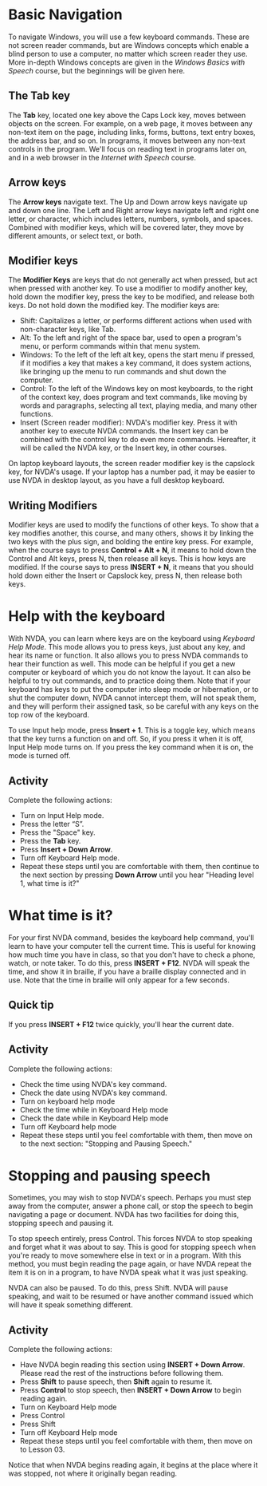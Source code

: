 # Basic Navigation

To navigate Windows, you will use a few keyboard commands. These are
not screen reader commands, but are Windows concepts which enable a
blind person to use a computer, no matter which screen reader they
use. More in-depth Windows concepts are given in the *Windows Basics
with Speech* course, but the beginnings will be given here.

## The Tab key

The **Tab** key, located one key above the Caps Lock key, moves
between objects on the screen. For example, on a web page, it moves
between any non-text item on the page, including links, forms,
buttons, text entry boxes, the address bar, and so on. In programs, it
moves between any non-text controls in the program. We'll focus on
reading text in programs later on, and in a web browser in the
*Internet with Speech* course.

## Arrow keys

The **Arrow keys** navigate text. The Up and Down arrow keys navigate
up and down one line. The Left and Right arrow keys navigate left and
right one letter, or character, which includes letters, numbers,
symbols, and spaces. Combined with modifier keys, which will be
covered later, they move by different amounts, or select text, or
both.

## Modifier keys

The **Modifier Keys** are keys that do not generally act when pressed, but act when pressed with another key. To use a modifier to modify another key, hold down the modifier key, press the key to be modified, and release both keys. Do not hold down the modified key. The modifier keys are:

- Shift: Capitalizes a letter, or performs different actions when used     with non-character keys, like Tab.
- Alt: To the left and right of the space bar, used to open a     program's menu, or perform commands within that menu system.
- Windows: To the left of the left alt key, opens the start menu if     pressed, if it modifies a key that makes a key command, it does     system actions, like bringing up the menu to run commands and shut     down the computer.
- Control: To the left of the Windows key on most keyboards, to the     right of the context key, does program and text commands, like     moving by words and paragraphs, selecting all text, playing media,     and many other functions.
- Insert (Screen reader modifier): NVDA's modifier key. Press it with     another key to execute NVDA commands. the Insert key can be     combined with the control key to do even more commands. Hereafter,     it will be called the NVDA key, or the Insert key, in other     courses.

On laptop keyboard layouts, the screen reader modifier key is the capslock key, for NVDA's usage. If your laptop has a number pad, it may be easier to use NVDA in desktop layout, as you have a full desktop keyboard.

Writing Modifiers
-----------------

Modifier keys are used to modify the functions of other keys. To show that a key modifies another, this course, and many others, shows it by linking the two keys with the plus sign, and bolding the entire key press. For example, when the course says to press **Control + Alt + N**, it means to hold down the Control and Alt keys, press N, then release all keys. This is how keys are modified. If the course says to press **INSERT + N**, it means that you should hold down either the Insert or Capslock key, press N, then release both keys.

Help with the keyboard
======================

With NVDA, you can learn where keys are on the keyboard using *Keyboard Help Mode*. This mode allows you to press keys, just about any key, and hear its name or function. It also allows you to press NVDA commands to hear their function as well. This mode can be helpful if you get a new computer or keyboard of which you do not know the layout. It can also be helpful to try out commands, and to practice doing them. Note that if your keyboard has keys to put the computer into sleep mode or hibernation, or to shut the computer down, NVDA cannot intercept them, will not speak them, and they will perform their assigned task, so be careful with any keys on the top row of the keyboard.

To use Input help mode, press **Insert + 1**. This is a toggle key, which means that the key turns a function on and off. So, if you press it when it is off, Input Help mode turns on. If you press the key command when it is on, the mode is turned off.

Activity
--------

Complete the following actions:

-   Turn on Input Help mode.
-   Press the letter “S”.
-   Press the "Space" key.
-   Press the **Tab** key.
-   Press **Insert + Down Arrow**.
-   Turn off Keyboard Help mode.
-   Repeat these steps until you are comfortable with them, then     continue to the next section by pressing **Down Arrow** until you     hear "Heading level 1, what time is it?"

What time is it?
================

For your first NVDA command, besides the keyboard help command, you'll learn to have your computer tell the current time. This is useful for knowing how much time you have in class, so that you don't have to check a phone, watch, or note taker. To do this, press **INSERT + F12**. NVDA will speak the time, and show it in braille, if you have a braille display connected and in use. Note that the time in braille will only appear for a few seconds.

Quick tip
---------

If you press **INSERT + F12** twice quickly, you'll hear the current date.

Activity
--------

Complete the following actions:

-   Check the time using NVDA's key command.
-   Check the date using NVDA's key command.
-   Turn on keyboard help mode
-   Check the time while in Keyboard Help mode
-   Check the date while in Keyboard Help mode
-   Turn off Keyboard help mode
-   Repeat these steps until you feel comfortable with them, then move on to the next section: "Stopping and Pausing Speech."

Stopping and pausing speech
===========================

Sometimes, you may wish to stop NVDA's speech. Perhaps you must step away from the computer, answer a phone call, or stop the speech to begin navigating a page or document. NVDA has two facilities for doing this, stopping speech and pausing it.

To stop speech entirely, press Control. This forces NVDA to stop speaking and forget what it was about to say. This is good for stopping speech when you're ready to move somewhere else in text or in a program. With this method, you must begin reading the page again, or have NVDA repeat the item it is on in a program, to have NVDA speak what it was just speaking.

NVDA can also be paused. To do this, press Shift. NVDA will pause speaking, and wait to be resumed or have another command issued which will have it speak something different.

Activity
--------

Complete the following actions:

-   Have NVDA begin reading this section using **INSERT + Down Arrow**. Please read the rest of the instructions before following them.
-   Press **Shift** to pause speech, then **Shift** again to resume it.
-   Press **Control** to stop speech, then **INSERT + Down Arrow** to     begin reading again.
-   Turn on Keyboard Help mode
-   Press Control
-   Press Shift
-   Turn off Keyboard Help mode
-   Repeat these steps until you feel comfortable with them, then move on to Lesson 03.

Notice that when NVDA begins reading again, it begins at the place where it was stopped, not where it originally began reading.
